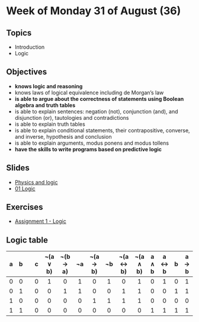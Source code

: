 # Week of Monday 31 of August (36)

## Topics

- Introduction
- Logic

## Objectives

- **knows logic and reasoning**
- knows laws of logical equivalence including de Morgan’s law
- **is able to argue about the correctness of statements using Boolean algebra and truth tables**
- is able to explain sentences: negation (not), conjunction (and), and disjunction (or), tautologies and contradictions
- is able to explain truth tables
- is able to explain conditional statements, their contrapositive, converse, and inverse, hypothesis and conclusion
- is able to explain arguments, modus ponens and modus tollens
- **have the skills to write programs based on predictive logic**

## Slides

- [Physics and logic](https://datsoftlyngby.github.io/soft2020fall/resources/9a804d37-physics-and-logic.pdf)
- [01 Logic](https://datsoftlyngby.github.io/soft2020fall/resources/67dd8298-01-logic-handouts.pdf)

## Exercises

- [Assignment 1 - Logic](https://datsoftlyngby.github.io/soft2020fall/resources/359a9edb-01-assignment.pdf)

## Logic table

|  a  |  b  |     |  c  | &not;(a &or; b) | &not;(b &rarr; a) | &not;a | &not;(a &rarr; b) | &not;b | &not;(a &harr; b) | &not;(a &and; b) | a &and; b | a &harr; b |  b  | a &rarr; b |  a  | b &rarr; a | a &or; b |  t  |
| :-: | :-: | --- | :-: | :-------------: | :---------------: | :----: | :---------------: | :----: | :---------------: | :--------------: | :-------: | :--------: | :-: | :--------: | :-: | :--------: | :------: | :-: |
|  0  |  0  |     |  0  |        1        |         0         |   1    |         0         |   1    |         0         |        1         |     0     |     1      |  0  |     1      |  0  |     1      |    0     |  1  |
|  0  |  1  |     |  0  |        0        |         1         |   1    |         0         |   0    |         1         |        1         |     0     |     0      |  1  |     1      |  0  |     0      |    1     |  1  |
|  1  |  0  |     |  0  |        0        |         0         |   0    |         1         |   1    |         1         |        1         |     0     |     0      |  0  |     0      |  1  |     1      |    1     |  1  |
|  1  |  1  |     |  0  |        0        |         0         |   0    |         0         |   0    |         0         |        0         |     1     |     1      |  1  |     1      |  1  |     1      |    1     |  1  |
